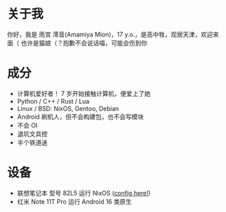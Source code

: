 # 关于我

你好，我是 雨宮 澪音(Amamiya Mion)，17 y.o.，是高中牲，现居天津，欢迎来面（
也许是猫娘（？抱歉不会说话喵，可能会伤到你

# 成分

- 计算机爱好者！ 7 岁开始接触计算机，便爱上了她
- Python / C++ / Rust / Lua
- Linux / BSD: NixOS, Gentoo, Debian
- Android 刷机人，但不会构建包，也不会写模块
- 不会 OI
- 退坑文具控
- 半个铁道迷

# 设备
- 联想笔记本 型号 82L5 运行 NixOS ([config here!](https://github.com/AmamiyaMion/nixos-config))
- 红米 Note 11T Pro 运行 Android 16 类原生
